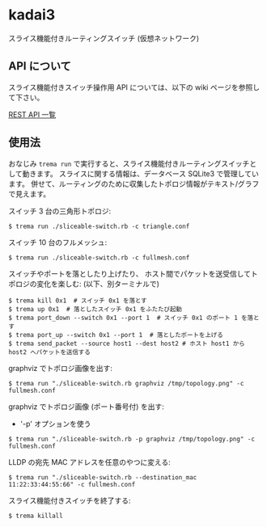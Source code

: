 kadai3
======

スライス機能付きルーティングスイッチ (仮想ネットワーク)

API について
------

スライス機能付きスイッチ操作用 API については、以下の wiki ページを参照して下さい。

[REST API 一覧](./wiki/REST-API-一覧)


使用法
------

おなじみ `trema run` で実行すると、スライス機能付きルーティングスイッチとして動きます。
スライスに関する情報は、データベース SQLite3 で管理しています。
併せて、ルーティングのために収集したトポロジ情報がテキスト/グラフで見えます。

スイッチ 3 台の三角形トポロジ:

```shell
$ trema run ./sliceable-switch.rb -c triangle.conf
```

スイッチ 10 台のフルメッシュ:

```shell
$ trema run ./sliceable-switch.rb -c fullmesh.conf
```

スイッチやポートを落としたり上げたり、
ホスト間でパケットを送受信してトポロジの変化を楽しむ:
(以下、別ターミナルで)

```shell
$ trema kill 0x1  # スイッチ 0x1 を落とす
$ trema up 0x1  # 落としたスイッチ 0x1 をふたたび起動
$ trema port_down --switch 0x1 --port 1  # スイッチ 0x1 のポート 1 を落とす
$ trema port_up --switch 0x1 --port 1  # 落としたポートを上げる
$ trema send_packet --source host1 --dest host2 # ホスト host1 から host2 へパケットを送信する
```

graphviz でトポロジ画像を出す:

```shell
$ trema run "./sliceable-switch.rb graphviz /tmp/topology.png" -c fullmesh.conf
```

graphviz でトポロジ画像 (ポート番号付) を出す:

- '-p' オプションを使う

```shell
$ trema run "./sliceable-switch.rb -p graphviz /tmp/topology.png" -c fullmesh.conf
```

LLDP の宛先 MAC アドレスを任意のやつに変える:

```shell
$ trema run "./sliceable-switch.rb --destination_mac 11:22:33:44:55:66" -c fullmesh.conf
```

スライス機能付きスイッチを終了する:

```shell
$ trema killall
```